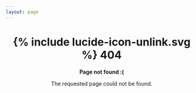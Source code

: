 ```yaml
---
layout: page
---
```


<div style="text-align: center" markdown="1">
<h1><span class="svg-icon-big">{% include lucide-icon-unlink.svg %}</span> 404</h1>

**Page not found :(**

The requested page could not be found.

</div>